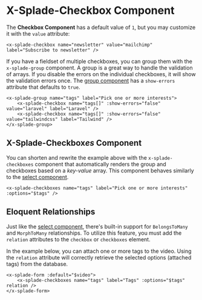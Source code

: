 # X-Splade-Checkbox Component

The **Checkbox Component** has a default value of `1`, but you may customize it with the `value` attribute:

```blade
<x-splade-checkbox name="newsletter" value="mailchimp" label="Subscribe to newsletter" />
```

If you have a fieldset of multiple checkboxes, you can group them with the `x-splade-group` component. A group is a great way to handle the validation of arrays. If you disable the errors on the individual checkboxes, it will show the validation errors once. The [group component](/form-group.md) has a `show-errors` attribute that defaults to `true`.

```blade
<x-splade-group name="tags" label="Pick one or more interests">
    <x-splade-checkbox name="tags[]" :show-errors="false" value="laravel" label="Laravel" />
    <x-splade-checkbox name="tags[]" :show-errors="false" value="tailwindcss" label="Tailwind" />
</x-splade-group>
```

## X-Splade-Checkbox*es* Component

You can shorten and rewrite the example above with the `x-splade-checkboxes` component that automatically renders the group and checkboxes based on a *key-value* array. This component behaves similarly to the [select component](/form-select.md).

```blade
<x-splade-checkboxes name="tags" label="Pick one or more interests" :options="$tags" />
```

## Eloquent Relationships

Just like the [select component](/form-select.md), there's built-in support for `BelongsToMany` and `MorphToMany` relationships. To utilize this feature, you must add the `relation` attributes to the `checkbox` or `checkboxes` element.

In the example below, you can attach one or more tags to the video. Using the `relation` attribute will correctly retrieve the selected options (attached tags) from the database.

```blade
<x-splade-form :default="$video">
    <x-splade-checkboxes name="tags" label="Tags" :options="$tags" relation />
</x-splade-form>
```